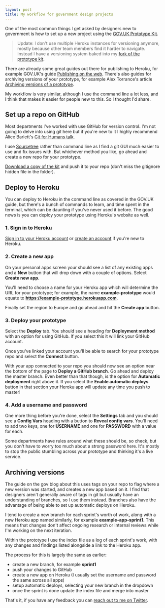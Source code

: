 ```yaml
---
layout: post
title: My workflow for government design projects
---
```


One of the most common things I get asked by designers new to government is how to set up a new project using the [GOV.UK Prototype Kit](https://govuk-prototype-kit.herokuapp.com/docs).

> Update: I don't use multiple Heroku instances for versioning anymore, mostly because other team members find it harder to navigate. Instead I have a versioning system baked into my [fork of the prototype kit](/Prototype-Kit-Fork/).

There are already some great guides out there for publishing to Heroku, for example GOV.UK's guide [Publishing on the web](https://govuk-prototype-kit.herokuapp.com/docs/publishing-on-heroku). There's also guides for archiving versions of your prototype, for example Alex Torrance's article [Archiving versions of a prototype](https://designnotes.blog.gov.uk/2016/05/13/archiving-versions-of-a-prototype/).

My workflow is very similar, although I use the command line a lot less, and I think that makes it easier for people new to this. So I thought I'd share.

## Set up a repo on GitHub
Most departments I've worked with use GitHub for version control. I'm not going to delve into using git here but if you're new to it I highly recommend Alice Barlett's [Git for Humans talk](https://www.youtube.com/watch?v=eWxxfttcMts).

I use [Sourcetree](https://www.sourcetreeapp.com) rather than command line as I find a git GUI much easier to use and fix issues with. But whichever method you like, go ahead and create a new repo for your prototype.

[Download a copy of the kit](https://govuk-prototype-kit.herokuapp.com/docs/install) and push it to your repo (don't miss the gitignore hidden file in the folder).

## Deploy to Heroku
You can deploy to Heroku in the command line as covered in the GOV.UK guide, but there's a bunch of commands to learn, and time spent in the terminal, which can be daunting if you've never used it before. The good news is you can deploy your prototype using Heroku's website as well.

### 1. Sign in to Heroku
[Sign in to your Heroku account](https://id.heroku.com/login) or [create an account](https://signup.heroku.com) if you're new to Heroku.

### 2. Create a new app
On your personal apps screen your should see a list of any existing apps and a **New** button that will drop down with a couple of options. Select **Create new app**.

You'll need to choose a name for your Heroku app which will determine the URL for your prototype; for example, the name **example-prototype** would equate to **https://example-prototype.herokuapp.com**.

Finally set the region to Europe and go ahead and hit the **Create app** button.

### 3. Deploy your prototype
Select the **Deploy** tab. You should see a heading for **Deployment method** with an option for using GitHub. If you select this it will link your GitHub account.

Once you've linked your account you'll be able to search for your prototype repo and select the **Connect** button.

With your app connected to your repo you should now see an option near the bottom of the page to **Deploy a GitHub branch**. Go ahead and deploy the master branch. Even better than that though, is the option for **Automatic deployment** right above it. If you select the **Enable automatic deploys** button in that section your Heroku app will update any time you push to master!

### 4. Add a username and password
One more thing before you're done, select the **Settings** tab and you should see a **Config Vars** heading with a button to **Reveal config vars**. You'll need to add two keys, one for **USERNAME** and one for **PASSWORD** with a value for each.

Some departments have rules around what these should be, so check, but you don't have to worry too much about a strong password here. It's mostly to stop the public stumbling across your prototype and thinking it's a live service.

## Archiving versions
The guide on the gov blog about this uses tags on your repo to flag where a new version was started, and creates a new app based on it. I find that designers aren't generally aware of tags in git but usually have an understanding of branches, so I use them instead. Branches also have the advantage of being able to set up automatic deploys on Heroku.

I tend to create a new branch for each sprint's worth of work, along with a new Heroku app named similarly, for example **example-app-sprint1**. This means that changes don't affect ongoing research or internal reviews while I'm working on the next iteration.

Within the prototype I use the index file as a log of each sprint's work, with any changes and findings listed alongside a link to the Heroku app.

The process for this is largely the same as earlier:
* create a new branch, for example **sprint1**
* push your changes to GitHub
* create a new app on Heroku (I usually set the username and password the same across all apps)
* setup automatic deploys, selecting your new branch in the dropdown
* once the sprint is done update the index file and merge into master

That's it, if you have any feedback you can [reach out to me on Twitter](https://twitter.com/chrisnothanson).
